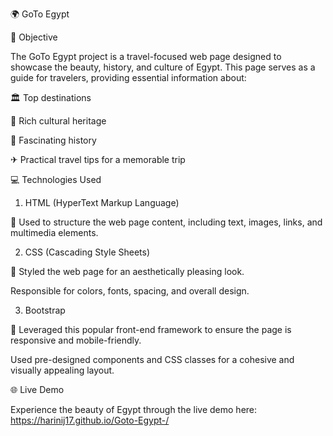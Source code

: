 🌍 GoTo Egypt


🎯 Objective


The GoTo Egypt project is a travel-focused web page designed to showcase the beauty, history, and culture of Egypt. This page serves as a guide for travelers, providing essential information about:


🏛 Top destinations


🌟 Rich cultural heritage


📖 Fascinating history


✈ Practical travel tips for a memorable trip


💻 Technologies Used


1. HTML (HyperText Markup Language)


📄 Used to structure the web page content, including text, images, links, and multimedia elements.


2. CSS (Cascading Style Sheets)


🎨 Styled the web page for an aesthetically pleasing look.


Responsible for colors, fonts, spacing, and overall design.


3. Bootstrap


📱 Leveraged this popular front-end framework to ensure the page is responsive and mobile-friendly.


Used pre-designed components and CSS classes for a cohesive and visually appealing layout.


🌐 Live Demo


Experience the beauty of Egypt through the live demo here: 
https://harinij17.github.io/Goto-Egypt-/
